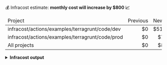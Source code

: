 
💰 Infracost estimate: **monthly cost will increase by $800 📈**
<table>
  <thead>
    <td>Project</td>
    <td>Previous</td>
    <td>New</td>
    <td>Diff</td>
  </thead>
  <tbody>
    <tr>
      <td>infracost/actions/examples/terragrunt/code/dev</td>
      <td align="right">$0</td>
      <td align="right">$51.97</td>
      <td>+$51.97</td>
    </tr>
    <tr>
      <td>infracost/actions/examples/terragrunt/code/prod</td>
      <td align="right">$0</td>
      <td align="right">$748</td>
      <td>+$748</td>
    </tr>
    <tr>
      <td>All projects</td>
      <td align="right">$0</td>
      <td align="right">$800</td>
      <td>+$800</td>
    </tr>
  </tbody>
</table>

<details>
<summary><strong>Infracost output</strong></summary>

```
Project: infracost/actions/examples/terragrunt/code/dev

+ aws_instance.web_app
  +$51.97

    + Instance usage (Linux/UNIX, on-demand, t2.micro)
      +$8.47

    + root_block_device
    
        + Storage (general purpose SSD, gp2)
          +$5.00

    + ebs_block_device[0]
    
        + Storage (provisioned IOPS SSD, io1)
          +$12.50
    
        + Provisioned IOPS
          +$26.00

+ aws_lambda_function.hello_world
  Monthly cost depends on usage

    + Requests
      Monthly cost depends on usage
        +$0.20 per 1M requests

    + Duration
      Monthly cost depends on usage
        +$0.0000166667 per GB-seconds

Monthly cost change for infracost/actions/examples/terragrunt/code/dev
Amount:  +$51.97 ($0.00 → $51.97)

──────────────────────────────────
Project: infracost/actions/examples/terragrunt/code/prod

+ aws_instance.web_app
  +$748

    + Instance usage (Linux/UNIX, on-demand, m5.4xlarge)
      +$561

    + root_block_device
    
        + Storage (general purpose SSD, gp2)
          +$10.00

    + ebs_block_device[0]
    
        + Storage (provisioned IOPS SSD, io1)
          +$125
    
        + Provisioned IOPS
          +$52.00

+ aws_lambda_function.hello_world
  Monthly cost depends on usage

    + Requests
      Monthly cost depends on usage
        +$0.20 per 1M requests

    + Duration
      Monthly cost depends on usage
        +$0.0000166667 per GB-seconds

Monthly cost change for infracost/actions/examples/terragrunt/code/prod
Amount:  +$748 ($0.00 → $748)

──────────────────────────────────
Key: ~ changed, + added, - removed

4 cloud resources were detected:
∙ 4 were estimated, 4 include usage-based costs, see https://infracost.io/usage-file

Add cost estimates to your pull requests: https://infracost.io/cicd
```
</details>
